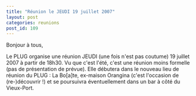 ```yaml
---
title: "Réunion le JEUDI 19 juillet 2007"
layout: post
categories: reunions
post_id: 109
---
```

Bonjour à tous,

Le PLUG organise une réunion JEUDI (une fois n'est pas coutume) 19 juillet 2007 à partir de 18h30. Vu que c'est l'été, c'est une réunion moins formelle (pas de présentation de prévue). Elle débutera dans le nouveau lieu de réunion du PLUG : La Bo\[a\]te, ex-maison Orangina (c'est l'occasion de (re-)découvrir !) et se poursuivra éventuellement dans un bar à côté du Vieux-Port.
